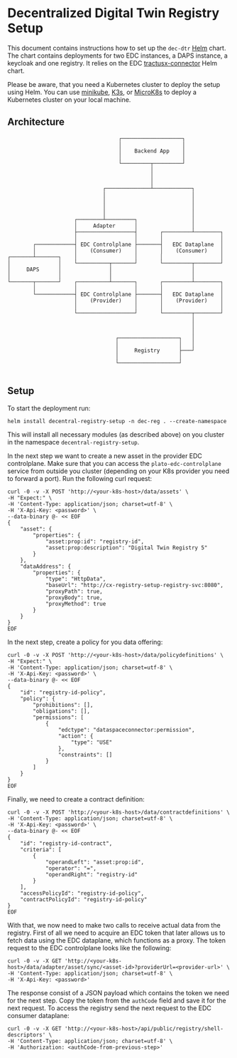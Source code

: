 <!--
    Copyright (c) 2023 Robert Bosch Manufacturing Solutions GmbH
    Copyright (c) 2023 Contributors to the Eclipse Foundation

    See the NOTICE file(s) distributed with this work for additional 
    information regarding copyright ownership.
    
    This program and the accompanying materials are made available under the
    terms of the Apache License, Version 2.0 which is available at
    https://www.apache.org/licenses/LICENSE-2.0.
     
    Unless required by applicable law or agreed to in writing, software
    distributed under the License is distributed on an "AS IS" BASIS, WITHOUT
    WARRANTIES OR CONDITIONS OF ANY KIND, either express or implied. See the
    License for the specific language governing permissions and limitations
    under the License.
    
    SPDX-License-Identifier: Apache-2.0
-->

# Decentralized Digital Twin Registry Setup
This document contains instructions how to set up the `dec-dtr` [Helm](https://helm.sh/) chart.
The chart contains deployments for two EDC instances, a DAPS instance, a keycloak and one registry. It relies on the EDC [tractusx-connector](https://github.com/eclipse-tractusx/tractusx-edc) Helm chart.

Please be aware, that you need a Kubernetes cluster to deploy the setup using Helm. You can use [minikube](https://minikube.sigs.k8s.io/docs/start/), [K3s](https://k3s.io/), or [MicroK8s](https://microk8s.io/) to deploy a Kubernetes cluster on your local machine.

## Architecture

```
                                   ┌───────────────────┐
                                   │                   │
                                   │    Backend App    │
                                   │                   │
                                   └─────────┬─────────┘
                                             │
                                             │
                                             │
                              ┌──────────────┴────────────┐
                              │                           │
                              │                           │
                              │                           │
                              │                           │
                     ┌────────┴─────────┐                 │
                     │     Adapter      │                 │
                     ├──────────────────┤       ┌─────────┴────────┐
                     │                  │       │                  │
        ┌────────────┤ EDC Controlplane ├───────┤   EDC Dataplane  │
        │            │    (Consumer)    │       │    (Consumer)    │
┌───────┴───────┐    │                  │       │                  │
│               │    └──────────┬───────┘       └─────────┬────────┘
│     DAPS      │               │                         │
│               │               │                         │
└───────┬───────┘    ┌──────────┴───────┐       ┌─────────┴────────┐
        │            │                  │       │                  │
        └────────────┤ EDC Controlplane ├───────┤   EDC Dataplane  │
                     │    (Provider)    │       │    (Provider)    │
                     │                  │       │                  │
                     └──────────────────┘       └─────────┬────────┘
                                                          │
                                                          │
                                                          │
                                  ┌───────────────────┐   │
                                  │                   │   │
                                  │     Registry      ├───┘
                                  │                   │
                                  └───────────────────┘
                                  
```

## Setup
To start the deployment run:
```
helm install decentral-registry-setup -n dec-reg . --create-namespace
```

This will install all necessary modules (as described above) on you cluster in the namespace `decentral-registry-setup`.

In the next step we want to create a new asset in the provider EDC controlplane. Make sure that you can access the `plato-edc-controlplane` service from outside you cluster (depending on your K8s provider you need to forward a port). Run the following curl request:
```
curl -0 -v -X POST 'http://<your-k8s-host>/data/assets' \
-H "Expect:" \
-H 'Content-Type: application/json; charset=utf-8' \
-H 'X-Api-Key: <password>' \
--data-binary @- << EOF
{
    "asset": {
        "properties": {
            "asset:prop:id": "registry-id",
            "asset:prop:description": "Digital Twin Registry 5"
        }
    },
    "dataAddress": {
        "properties": {
            "type": "HttpData",
            "baseUrl": "http://cx-registry-setup-registry-svc:8080",
            "proxyPath": true,
            "proxyBody": true,
            "proxyMethod": true
        }
    }
}
EOF
```

In the next step, create a policy for you data offering:
```
curl -0 -v -X POST 'http://<your-k8s-host>/data/policydefinitions' \
-H "Expect:" \
-H 'Content-Type: application/json; charset=utf-8' \
-H 'X-Api-Key: <password>' \
--data-binary @- << EOF
{
    "id": "registry-id-policy",
    "policy": {
        "prohibitions": [],
        "obligations": [],
        "permissions": [
            {
                "edctype": "dataspaceconnector:permission",
                "action": {
                    "type": "USE"
                },
                "constraints": []
            }
        ]
    }
}
EOF
```

Finally, we need to create a contract definition:
```
curl -0 -v -X POST 'http://<your-k8s-host>/data/contractdefinitions' \
-H 'Content-Type: application/json; charset=utf-8' \
-H 'X-Api-Key: <password>' \
--data-binary @- << EOF
{
    "id": "registry-id-contract",
    "criteria": [
        {
            "operandLeft": "asset:prop:id",
            "operator": "=",
            "operandRight": "registry-id"
        }
    ],
    "accessPolicyId": "registry-id-policy",
    "contractPolicyId": "registry-id-policy"
}
EOF
```

With that, we now need to make two calls to receive actual data from the registry. First of all we need to acquire an EDC token that later allows us to fetch data using the EDC dataplane, which functions as a proxy.
The token request to the EDC controlplane looks like the following:
```
curl -0 -v -X GET 'http://<your-k8s-host>/data/adapter/asset/sync/<asset-id>?providerUrl=<provider-url>' \
-H 'Content-Type: application/json; charset=utf-8' \
-H 'X-Api-Key: <password>'
```

The response consist of a JSON payload which contains the token we need for the next step. Copy the token from the `authCode` field and save it for the next request.
To access the registry send the next request to the EDC consumer dataplane:
```
curl -0 -v -X GET 'http://<your-k8s-host>/api/public/registry/shell-descriptors' \
-H 'Content-Type: application/json; charset=utf-8' \
-H 'Authorization: <authCode-from-previous-step>'
```
